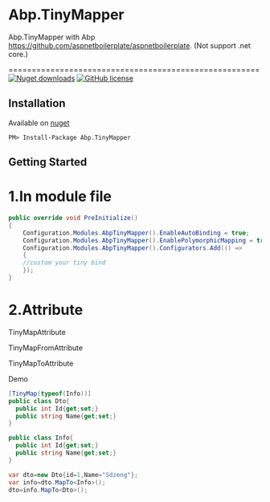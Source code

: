 # Abp.TinyMapper
Abp.TinyMapper with Abp https://github.com/aspnetboilerplate/aspnetboilerplate. (Not support .net core.)

======================================================  
[![Nuget downloads](https://img.shields.io/nuget/v/tinymapper.svg)](https://www.nuget.org/packages/Abp.TinyMapper/)
[![GitHub license](https://img.shields.io/github/license/mashape/apistatus.svg)](https://github.com/Sdzeng/Abp.TinyMapper/blob/master/LICENSE)



## Installation

Available on [nuget](https://www.nuget.org/packages/TinyMapper/)

	PM> Install-Package Abp.TinyMapper

## Getting Started

# 1.In module file
```csharp
public override void PreInitialize()
{
    Configuration.Modules.AbpTinyMapper().EnableAutoBinding = true;
    Configuration.Modules.AbpTinyMapper().EnablePolymorphicMapping = true;
    Configuration.Modules.AbpTinyMapper().Configurators.Add(() =>
    { 
    //custom your tiny bind
    });
}
```
# 2.Attribute

TinyMapAttribute

TinyMapFromAttribute

TinyMapToAttribute

Demo
```csharp
[TinyMap(typeof(Info))]
public class Dto{
  public int Id{get;set;}
  public string Name{get;set;}
}

public class Info{
  public int Id{get;set;}
  public string Name{get;set;}
}

var dto=new Dto{id=1,Name="Sdzeng"};
var info=dto.MapTo<Info>();
dto=info.MapTo<Dto>();
```
